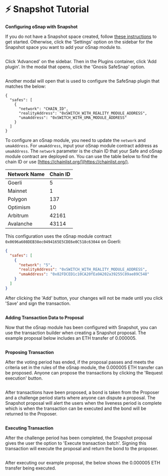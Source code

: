 # ⚡ Snapshot Tutorial

**Configuring oSnap with Snapshot**

If you do not have a Snapshot space created, follow [these instructions](https://docs.snapshot.org/spaces/create) to get started. Otherwise, click the 'Settings' option on the sidebar for the Snapshot space you want to add your oSnap module to.

<figure><img src="../../.gitbook/assets/image (6).png" alt=""><figcaption></figcaption></figure>

Click 'Advanced' on the sidebar. Then in the Plugins container, click 'Add plugin'. In the modal that opens, click the 'Gnosis SafeSnap' option.

<figure><img src="../../.gitbook/assets/image (7).png" alt=""><figcaption></figcaption></figure>

Another modal will open that is used to configure the SafeSnap plugin that matches the below:

```
{
  "safes": [
    {
      "network": "CHAIN_ID",
      "realityAddress": "0xSWITCH_WITH_REALITY_MODULE_ADDRESS",
      "umaAddress": "0xSWITCH_WITH_UMA_MODULE_ADDRESS"
    }
  ]
}
```

To configure an oSnap module,  you need to update the `network` and `umaAddress`. For `umaAddress`, input your oSnap module contract address as `umaAddress`. The `network` parameter is the chain ID that your Safe and oSnap module contract are deployed on. You can use the table below to find the chain ID or use [https://chainlist.org/](https://chainlist.org/).

| Network Name | Chain ID |
| ------------ | -------- |
| Goerli       | 5        |
| Mainnet      | 1        |
| Polygon      | 137      |
| Optimism     | 10       |
| Arbitrum     | 42161    |
| Avalanche    | 43114    |

This configuration uses the oSnap module contract `0x0696a608DEB38ec0494165E5CDE6e0C518c63044` on Goerli:

```json
{
  "safes": [
    {
      "network": "5",
      "realityAddress": "0xSWITCH_WITH_REALITY_MODULE_ADDRESS",
      "umaAddress": "0x82FDCED1c10CA20fEa9A202a39255C89ae89C548"
    }
  ]
}
```

After clicking the 'Add' button, your changes will not be made until you click 'Save' and sign the transaction.

<figure><img src="../../.gitbook/assets/image (1) (3).png" alt=""><figcaption></figcaption></figure>

**Adding Transaction Data to Proposal**

Now that the oSnap module has been configured with Snapshot, you can use the transaction builder when creating a Snapshot proposal. The example proposal below includes an ETH transfer of 0.000005.

<figure><img src="../../.gitbook/assets/image (14).png" alt=""><figcaption></figcaption></figure>

**Proposing Transaction**

After the voting period has ended, if the proposal passes and meets the criteria set in the rules of the oSnap module, the 0.000005 ETH transfer can be proposed. Anyone can propose the transactions by clicking the 'Request execution' button.

<figure><img src="../../.gitbook/assets/image (3).png" alt=""><figcaption></figcaption></figure>

After transactions have been proposed, a bond is taken from the Proposer and a challenge period starts where anyone can dispute a proposal. The Snapshot proposal will alert the users when the liveness period is complete which is when the transaction can be executed and the bond will be returned to the Proposer.

<figure><img src="../../.gitbook/assets/image (13).png" alt=""><figcaption></figcaption></figure>

**Executing Transaction**

After the challenge period has been completed, the Snapshot proposal gives the user the option to 'Execute transaction batch'. Signing this transaction will execute the proposal and return the bond to the proposer.

<figure><img src="../../.gitbook/assets/image.png" alt=""><figcaption></figcaption></figure>

After executing our example proposal, the below shows the 0.000005 ETH transfer being executed.

<figure><img src="../../.gitbook/assets/image (15).png" alt=""><figcaption></figcaption></figure>


